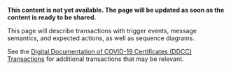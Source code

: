 **This content is not yet available. The page will be updated as soon as the content is ready to be shared.**

This page will describe transactions with trigger events, message semantics, and expected actions, as well as sequence diagrams. 

See the [Digital Documentation of COVID-19 Certificates (DDCC) Transactions](https://worldhealthorganization.github.io/ddcc/transactions.html) for additional transactions that may be relevant. 
